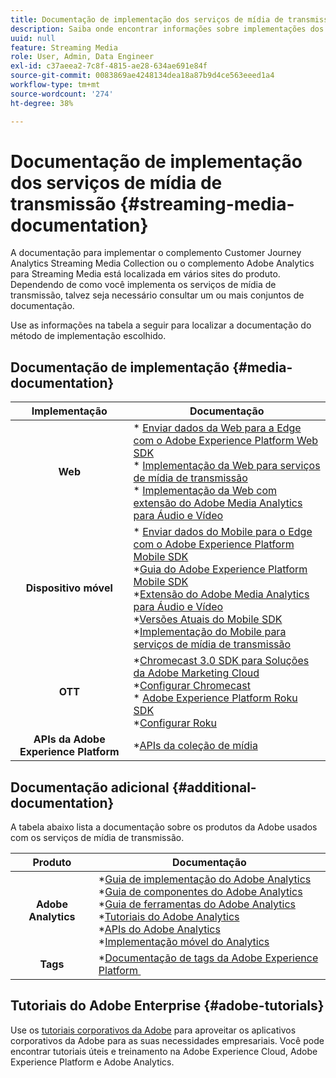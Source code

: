 ```yaml
---
title: Documentação de implementação dos serviços de mídia de transmissão
description: Saiba onde encontrar informações sobre implementações dos serviços de mídia de transmissão.
uuid: null
feature: Streaming Media
role: User, Admin, Data Engineer
exl-id: c37aeea2-7c8f-4815-ae28-634ae691e84f
source-git-commit: 0083869ae4248134dea18a87b9d4ce563eeed1a4
workflow-type: tm+mt
source-wordcount: '274'
ht-degree: 38%

---
```


# Documentação de implementação dos serviços de mídia de transmissão {#streaming-media-documentation}

A documentação para implementar o complemento Customer Journey Analytics Streaming Media Collection ou o complemento Adobe Analytics para Streaming Media está localizada em vários sites do produto. Dependendo de como você implementa os serviços de mídia de transmissão, talvez seja necessário consultar um ou mais conjuntos de documentação.

Use as informações na tabela a seguir para localizar a documentação do método de implementação escolhido.

## Documentação de implementação {#media-documentation}

| Implementação | Documentação |
|:-----------------------:|----------------|
| **Web** | * [Enviar dados da Web para a Edge com o Adobe Experience Platform Web SDK](/help/implementation/edge/edge-web-sdk.md) <br> * [Implementação da Web para serviços de mídia de transmissão](/help/implementation/media-sdk/setup/web-implementation.md) <br>* [Implementação da Web com extensão do Adobe Media Analytics para Áudio e Vídeo](https://experienceleague.adobe.com/docs/experience-platform/tags/extensions/adobe/media-analytics-3x/overview.html?lang=pt-BR) |
| **Dispositivo móvel** | * [Enviar dados do Mobile para o Edge com o Adobe Experience Platform Mobile SDK](/help/implementation/edge/edge-mobile-sdk.md) <br> *[Guia do Adobe Experience Platform Mobile SDK](https://developer.adobe.com/client-sdks/documentation/) <br> *[Extensão do Adobe Media Analytics para Áudio e Vídeo](https://developer.adobe.com/client-sdks/documentation/adobe-media-analytics/)<br> *[Versões Atuais do Mobile SDK](https://developer.adobe.com/client-sdks/documentation/current-sdk-versions/) <br> *[Implementação do Mobile para serviços de mídia de transmissão](/help/implementation/media-sdk/setup/mobile-implementation.md) | |  |
| **OTT** | *[Chromecast 3.0 SDK para Soluções da Adobe Marketing Cloud](https://adobe-marketing-cloud.github.io/media-sdks/reference/chromecast/)<br> *[Configurar Chromecast](/help/implementation/media-sdk/setup/set-up-chromecast.md)<br> * [Adobe Experience Platform Roku SDK](/help/implementation/edge/implementation-edge.md) <br> *[Configurar Roku](/help/implementation/media-sdk/setup/set-up-roku.md) |
| **APIs da Adobe Experience Platform** | *[APIs da coleção de mídia](/help/implementation/media-collection-api/mc-api-overview.md) |

## Documentação adicional {#additional-documentation}

A tabela abaixo lista a documentação sobre os produtos da Adobe usados com os serviços de mídia de transmissão.

| Produto | Documentação |
|:-----------------------:|----------------|
| **Adobe Analytics** | *[Guia de implementação do Adobe Analytics](https://experienceleague.adobe.com/docs/analytics/implementation/home.html?lang=pt-BR)<br> *[Guia de componentes do Adobe Analytics](https://experienceleague.adobe.com/docs/analytics/components/home.html?lang=pt-BR)<br> *[Guia de ferramentas do Adobe Analytics](https://experienceleague.adobe.com/docs/analytics/analyze/home.html?lang=pt-BR)<br> *[Tutoriais do Adobe Analytics](https://experienceleague.adobe.com/docs/analytics.html?lang=pt-BR#tutoriais) <br> *[APIs do Adobe Analytics](https://developer.adobe.com/analytics-apis/docs/2.0/)<br> *[Implementação móvel do Analytics](https://developer.adobe.com/client-sdks/documentation/adobe-analytics/) |
| **Tags** | *[Documentação de tags da Adobe Experience Platform &#x200B;](https://experienceleague.adobe.com/docs/experience-platform/tags/home.html?lang=pt-BR) |

## Tutoriais do Adobe Enterprise {#adobe-tutorials}

Use os [tutoriais corporativos da Adobe](https://experienceleague.adobe.com/docs/home-tutorials.html?lang=pt-BR) para aproveitar os aplicativos corporativos da Adobe para as suas necessidades empresariais. Você pode encontrar tutoriais úteis e treinamento na Adobe Experience Cloud, Adobe Experience Platform e Adobe Analytics.
